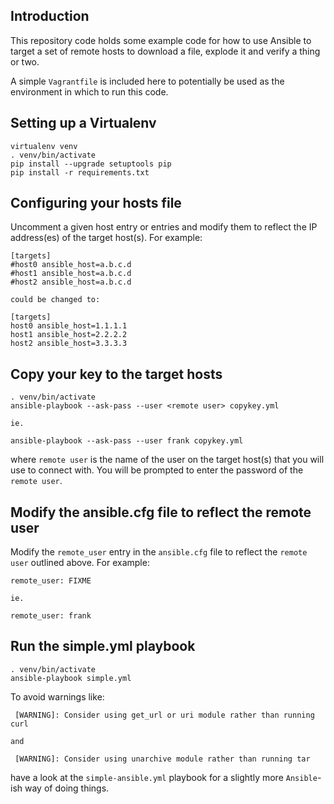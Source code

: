 ## Introduction
This repository code holds some example code for how to use Ansible to target a set of remote hosts to download a file, explode it and verify a thing or two. 

A simple `Vagrantfile` is included here to potentially be used as the environment in which to run this code.

## Setting up a Virtualenv
```
virtualenv venv
. venv/bin/activate
pip install --upgrade setuptools pip
pip install -r requirements.txt
```

## Configuring your hosts file
Uncomment a given host entry or entries and modify them to reflect the IP address(es) of the target host(s). For example:
```
[targets]
#host0 ansible_host=a.b.c.d
#host1 ansible_host=a.b.c.d
#host2 ansible_host=a.b.c.d

could be changed to:

[targets]
host0 ansible_host=1.1.1.1
host1 ansible_host=2.2.2.2
host2 ansible_host=3.3.3.3
```

## Copy your key to the target hosts
```
. venv/bin/activate
ansible-playbook --ask-pass --user <remote user> copykey.yml

ie.

ansible-playbook --ask-pass --user frank copykey.yml
```
where `remote user` is the name of the user on the target host(s) that you will use to connect with. You will be prompted to enter the password of the `remote user`.

## Modify the ansible.cfg file to reflect the remote user
Modify the `remote_user` entry in the `ansible.cfg` file to reflect the `remote user` outlined above. For example:
```
remote_user: FIXME

ie.

remote_user: frank
```

## Run the simple.yml playbook
```
. venv/bin/activate
ansible-playbook simple.yml
```
To avoid warnings like:
```
 [WARNING]: Consider using get_url or uri module rather than running curl

and

 [WARNING]: Consider using unarchive module rather than running tar
```
have a look at the `simple-ansible.yml` playbook for a slightly more `Ansible`-ish way of doing things.


